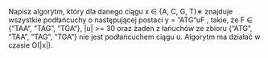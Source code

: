 Napisz algorytm, który dla danego ciągu x ∈ {A, C, G, T}∗
znajduje wszystkie podłańcuchy o następującej postaci
y = ”ATG”uF ,
takie, że F ∈ {”TAA”, ”TAG”, ”TGA”}, |u| >=­ 30 oraz żaden z łańuchów ze zbioru
{”ATG”, ”TAA”, ”TAG”, ”TGA”}
nie jest podłańcuchem ciągu u. Algorytm ma działać w czasie O(|x|).